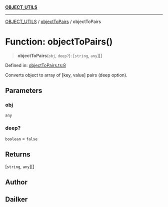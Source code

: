 [**OBJECT_UTILS**](../../README.md)

***

[OBJECT_UTILS](../../README.md) / [objectToPairs](../README.md) / objectToPairs

# Function: objectToPairs()

> **objectToPairs**(`obj`, `deep?`): \[`string`, `any`\][]

Defined in: [objectToPairs.ts:8](https://github.com/dailker/everyutil/blob/d12555c550c1d59295f536d15822ff0e97aceecb/src/object/objectToPairs.ts#L8)

Converts object to array of [key, value] pairs (deep option).

## Parameters

### obj

`any`

### deep?

`boolean` = `false`

## Returns

\[`string`, `any`\][]

## Author

## Dailker
